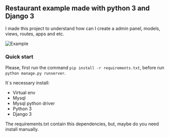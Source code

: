 ## Restaurant example made with python 3 and Django 3

I made this project to understand how can I create a admin panel, models, views, routes, apps and etc.

![Example](proj.gif)



### Quick start

Please, first run the command `pip install -r requirements.txt`, before run `python manage.py runserver`.

It´s necessary install:

- Virtual env
- Mysql
- Mysql python driver
- Python 3
- Django 3

The requirements.txt contain this dependencies, but, maybe do you need install manually.